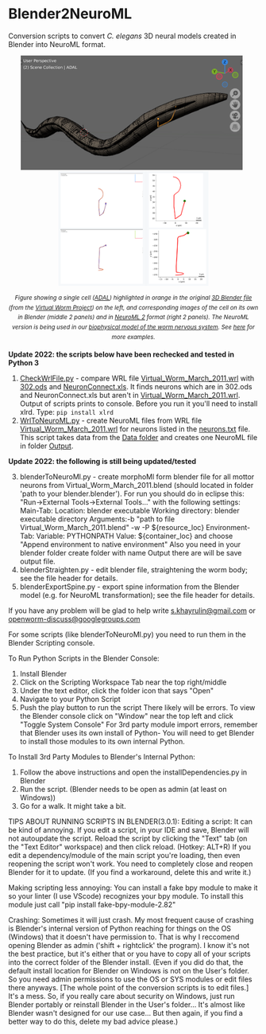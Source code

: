 Blender2NeuroML
===============

Conversion scripts to convert <i>C. elegans</i> 3D neural models created in Blender into NeuroML format.

<p align="center"><img src="https://github.com/openworm/Blender2NeuroML/raw/master/images/Blender_ADAL.png" height="230"/>&nbsp;&nbsp;
<img src="https://github.com/openworm/Blender2NeuroML/raw/master/images/ADAL.png" height="230"/></p>
<p align="center"><sup><i>Figure showing a single cell (<a href="https://www.wormatlas.org/neurons/Individual%20Neurons/ADAframeset.html">ADAL</a>) highlighted in orange in the original
<a href="https://github.com/openworm/Blender2NeuroML/blob/master/src/Data/Virtual_Worm_March_2011.blend">3D Blender file</a> (from the
<a href="http://caltech.wormbase.org/virtualworm">Virtual Worm Project</a>) on the left, and corresponding images of the cell on its own in Blender (middle 2 panels) and in
<a href="https://docs.neuroml.org/Userdocs/NeuroMLv2.html">NeuroML 2</a> format (right 2 panels). The NeuroML version is being used in our
<a href="https://github.com/openworm/c302">biophysical model of the worm nervous system</a>. See
<a href="https://github.com/openworm/Blender2NeuroML/blob/master/src/NeuroMLImages/README.md">here</a> for more examples.</i></sup></p>


**Update 2022: the scripts below have been rechecked and tested in Python 3**

  1. [CheckWrlFile.py](src/CheckWrlFile.py) - compare WRL file [Virtual_Worm_March_2011.wrl](src/Data/Virtual_Worm_March_2011.wrl) with [302.ods](src/Data/302.ods) and [NeuronConnect.xls](src/Data/NeuronConnect.xls).
     It finds neurons which are in 302.ods and NeuronConnect.xls but aren't in [Virtual_Worm_March_2011.wrl](src/Data/Virtual_Worm_March_2011.wrl). Output of scripts prints
     to console. Before you run it you'll need to install xlrd. Type: `pip install xlrd`
  2. [WrlToNeuroML.py](src/WrlToNeuroML.py) - create NeuroML files from WRL file [Virtual_Worm_March_2011.wrl](src/Data/Virtual_Worm_March_2011.wrl) for neurons listed in the [neurons.txt](/src/Data/neurons.txt) file. This script takes data from the [Data folder](src/Data) and creates one NeuroML file in folder [Output](src/Output).

**Update 2022: the following is still being updated/tested**

  3. blenderToNeuroMl.py - create morphoMl form blender file for all mottor neurons from Virtual_Worm_March_2011.blend
     (should located in folder 'path to your blender\.blender\').
     For run you should do in eclipse this:
       "Run->External Tools->External Tools..." with the following settings:
        Main-Tab:
        Location: blender executable
        Working directory: blender executable directory
        Arguments:-b "path to file Virtual_Worm_March_2011.blend" -w -P ${resource_loc}
        Environment-Tab:
        Variable: PYTHONPATH
        Value: ${container_loc}
        and choose "Append environment to native environment"
     Also you need in your blender folder create folder with name Output there are will be save output file.
  4. blenderStraighten.py - edit blender file, straightening the worm body; see the file header for details.
  5. blenderExportSpine.py - export spine information from the Blender model (e.g. for NeuroML transformation); see the file header for details.

If you have any problem will be glad to help
write s.khayrulin@gmail.com or openworm-discuss@googlegroups.com


For some scripts (like blenderToNeuroMl.py) you need to run them in the Blender Scripting console.

To Run Python Scripts in the Blender Console:
1. Install Blender
2. Click on the Scripting Workspace Tab near the top right/middle
3. Under the text editor, click the folder icon that says "Open"
4. Navigate to your Python Script
5. Push the play button to run the script
There likely will be errors.
To view the Blender console click on "Window" near the top left and click "Toggle System Console"
For 3rd party module import errors, remember that Blender uses its own install of Python-
You will need to get Blender to install those modules to its own internal Python.

To Install 3rd Party Modules to Blender's Internal Python:
1. Follow the above instructions and open the installDependencies.py in Blender
2. Run the script. (Blender needs to be open as admin (at least on Windows))
3. Go for a walk. It might take a bit.

TIPS ABOUT RUNNING SCRIPTS IN BLENDER(3.0.1):
Editing a script:
It can be kind of annoying. If you edit a script, in your IDE and save, Blender will not autoupdate the script.
Reload the script by clicking the "Text" tab (on the "Text Editor" workspace) and then click reload. (Hotkey: ALT+R)
If you edit a dependency/module of the main script you're loading, then even reopening the script won't work.
You need to completely close and reopen Blender for it to update. (If you find a workaround, delete this and write it.)

Making scripting less annoying:
You can install a fake bpy module to make it so your linter (I use VScode) recognizes your bpy module.
To install this module just call "pip install fake-bpy-module-2.82"

Crashing:
Sometimes it will just crash.
My most frequent cause of crashing is Blender's internal version of Python reaching for things on the OS (Windows)
that it doesn't have permission to.
That is why I reccomend opening Blender as admin ('shift + rightclick' the program).
I know it's not the best practice, but it's either that or you have to copy
all of your scripts into the correct folder of the Blender install.
(Even if you did do that, the default install location for Blender on Windows is not on the User's folder.
So you need admin permissions to use the OS or SYS modules or edit files there anyways.
[The whole point of the conversion scripts is to edit files.]
It's a mess. So, if you really care about security on Windows, just run Blender portably or
reinstall Blender in the User's folder...
It's almost like Blender wasn't designed for our use case...
But then again, if you find a better way to do this, delete my bad advice please.)
